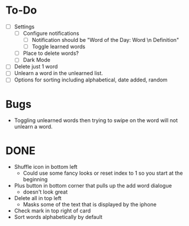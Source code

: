 # To-Do
- [ ] Settings
  - [ ] Configure notifications
    - [ ] Notification should be "Word of the Day: Word \n Definition"
    - [ ] Toggle learned words
  - [ ] Place to delete words?
  - [ ] Dark Mode
- [ ] Delete just 1 word
- [ ] Unlearn a word in the unlearned list.
- [ ] Options for sorting including alphabetical, date added, random
  
# Bugs
- Toggling unlearned words then trying to swipe on the word will not unlearn a word.
  
# DONE
- Shuffle icon in bottom left
  - Could use some fancy looks or reset index to 1 so you start at the beginning
- Plus button in bottom corner that pulls up the add word dialogue
  - doesn't look great
- Delete all in top left
  - Masks some of the text that is displayed by the iphone
- Check mark in top right of card 
- Sort words alphabetically by default

